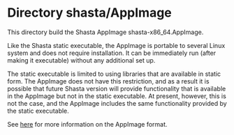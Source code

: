 # Directory shasta/AppImage

This directory build the Shasta AppImage shasta-x86_64.AppImage. 

Like the Shasta static executable, the AppImage is portable to several Linux system and does not require installation. It can be immediately run (after making it executable) without any additional set up. 

The static executable is limited to using libraries that are available in static form. The AppImage does not have this restriction, and as a result it is possible that future Shasta version will provide functionality that is available in the AppImage but not in the static executable. At present, however,  this is not the case, and the AppImage includes the same functionality provided by the static executable.

See [here](https://appimage.org/) for more information on the AppImage format.

